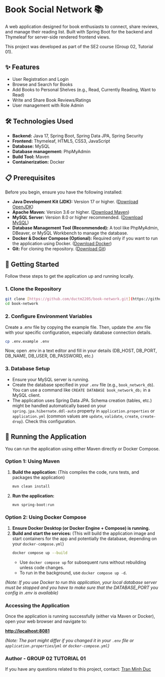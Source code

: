 # Book Social Network 📚

 A web application designed for book enthusiasts to connect, share reviews, and manage their reading list. Built with Spring Boot for the backend and Thymeleaf for server-side rendered frontend views.

This project was developed as part of the SE2 course (Group 02, Tutorial 01).

## ✨ Features

* User Registration and Login
* Browse and Search for Books
* Add Books to Personal Shelves (e.g., Read, Currently Reading, Want to Read)
* Write and Share Book Reviews/Ratings
* User management with Role Admin

## 🛠️ Technologies Used

* **Backend:** Java 17, Spring Boot, Spring Data JPA, Spring Security
* **Frontend:** Thymeleaf, HTML5, CSS3, JavaScript
* **Database:** MySQL
* **Database management:** PhpMyAdmin
* **Build Tool:** Maven
* **Containerization:** Docker

## 📋 Prerequisites

Before you begin, ensure you have the following installed:

* **Java Development Kit (JDK):** Version 17 or higher. ([Download OpenJDK](https://adoptium.net/))
* **Apache Maven:** Version 3.6 or higher. ([Download Maven](https://maven.apache.org/download.cgi))
* **MySQL Server:** Version 8.0 or higher recommended. ([Download MySQL](https://dev.mysql.com/downloads/mysql/))
* **Database Management Tool (Recommended):** A tool like PhpMyAdmin, DBeaver, or MySQL Workbench to manage the database.
* **Docker & Docker Compose (Optional):** Required only if you want to run the application using Docker. ([Download Docker](https://www.docker.com/products/docker-desktop/))
* **Git:** For cloning the repository. ([Download Git](https://git-scm.com/downloads))

## 🚀 Getting Started

Follow these steps to get the application up and running locally.

### 1. Clone the Repository

```bash
git clone [https://github.com/ductm2205/book-network.git](https://github.com/ductm2205/book-network.git)
cd book-network
```
### 2. Configure Environment Variables
Create a .env file by copying the example file. Then, update the .env file with your specific configuration, especially database connection details.

```bash
cp .env.example .env
```
Now, open .env in a text editor and fill in your details (DB_HOST, DB_PORT, DB_NAME, DB_USER, DB_PASSWORD, etc.)

### 3. Database Setup

* Ensure your MySQL server is running.
* Create the database specified in your `.env` file (e.g., `book_network_db`). You can use a command like `CREATE DATABASE book_network_db;` in a MySQL client.
* The application uses Spring Data JPA. Schema creation (tables, etc.) might be handled automatically based on your `spring.jpa.hibernate.ddl-auto` property in `application.properties` or `application.yml` (common values are `update`, `validate`, `create`, `create-drop`). Check this configuration.

## 🏃 Running the Application

You can run the application using either Maven directly or Docker Compose.

### Option 1: Using Maven

1.  **Build the application:**
    (This compiles the code, runs tests, and packages the application)
    ```bash
    mvn clean install
    ```

2.  **Run the application:**
    ```bash
    mvn spring-boot:run
    ```

### Option 2: Using Docker Compose

1.  **Ensure Docker Desktop (or Docker Engine + Compose) is running.**
2.  **Build and start the services:**
    (This will build the application image and start containers for the app and potentially the database, depending on your `docker-compose.yml`)
    ```bash
    docker compose up --build
    ```
    * Use `docker compose up` for subsequent runs without rebuilding unless code changes.
    * To run in the background, use `docker compose up -d`.

*(Note: If you use Docker to run this application, your local database server must be stopped and you have to make sure that the DATABASE_PORT you config in .env is available)*

### Accessing the Application

Once the application is running successfully (either via Maven or Docker), open your web browser and navigate to:

**[http://localhost:8081](http://localhost:8081)**

*(Note: The port might differ if you changed it in your `.env` file or `application.properties`/`yml` or `docker-compose.yml`)*


### Author - GROUP 02 TUTORIAL 01

If you have any questions related to this project, contact:
[Tran Minh Duc](mailto:ductranminh12342003@gmail.com?subject=[GitHub]%20SE2%20Project%20BSN)